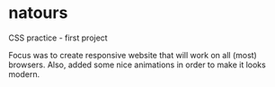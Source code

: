 # natours
CSS practice - first project

Focus was to create responsive website that will work on all (most) browsers. 
Also, added some nice animations in order to make it looks modern.
